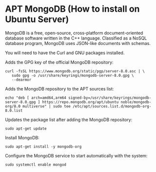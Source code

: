 # APT MongoDB (How to install on Ubuntu Server)

MongoDB is a free, open-source, cross-platform document-oriented database software written in the C++ language. Classified as a NoSQL database program, MongoDB uses JSON-like documents with schemas.

You will need to have the Curl and GNU packages installed.

Adds the GPG key of the official MongoDB repository:
```
curl -fsSL https://www.mongodb.org/static/pgp/server-8.0.asc | \
   sudo gpg -o /usr/share/keyrings/mongodb-server-8.0.gpg \
   --dearmor
```
Adds the MongoDB repository to the APT sources list:
```
echo "deb [ arch=amd64,arm64 signed-by=/usr/share/keyrings/mongodb-server-8.0.gpg ] https://repo.mongodb.org/apt/ubuntu noble/mongodb-org/8.0 multiverse" | sudo tee /etc/apt/sources.list.d/mongodb-org-8.0.list
```
Updates the package list after adding the MongoDB repository:
```
sudo apt-get update
```
Install MongoDB:
```
sudo apt-get install -y mongodb-org
```
Configure the MongoDB service to start automatically with the system:
```
sudo systemctl enable mongod
```
